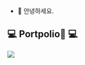 - 👋 안녕하세요. 
## 💻 Portpolio📱 💻
<div style="display:flex; flex-direction:row;">
    <a href="https://dazzledazzleb.imweb.me">
        <img src="https://img.shields.io/badge/Portpolio-#3DDC84?style=for-the-badge&logo=apple&logoColor=white"> 
    </a>
</div><br>
<!---
dazzleb/dazzleb is a ✨ special ✨ repository because its `README.md` (this file) appears on your GitHub profile.
You can click the Preview link to take a look at your changes.
--->
